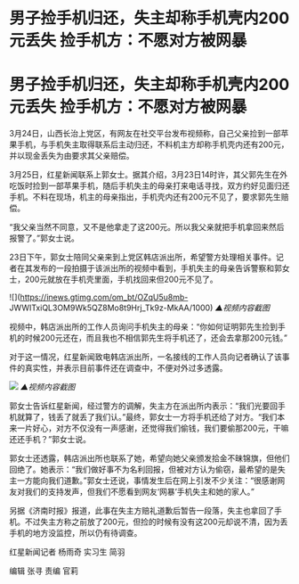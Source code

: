 # 男子捡手机归还，失主却称手机壳内200元丢失 捡手机方：不愿对方被网暴

# 男子捡手机归还，失主却称手机壳内200元丢失 捡手机方：不愿对方被网暴

3月24日，山西长治上党区，有网友在社交平台发布视频称，自己父亲捡到一部苹果手机，与手机失主取得联系后主动归还，不料机主方却称手机壳内还有200元，并以现金丢失为由要求其父亲赔偿。

3月25日，红星新闻联系上郭女士。据其介绍，3月23日14时许，其父郭先生在外吃饭时捡到一部苹果手机，随后手机失主的母亲打来电话寻找，双方约好见面归还手机。不料在现场，机主的母亲指出，手机壳内还有200元不见了，要求郭先生赔偿。

“我父亲当然不同意，又不是他拿走了这200元。所以我父亲就把手机拿回来然后报警了。”郭女士说。

23日下午，郭女士陪同父亲来到上党区韩店派出所，希望警方处理相关事件。记者在其发布的一段拍摄于该派出所的视频中看到，手机失主的母亲告诉警察和郭女士，200元就放在手机壳里面，手机找回来但200元不见了。

![](https://inews.gtimg.com/om_bt/OZqU5u8mb-
JWWITxiQL3OM9Wk5QZ8Mo8t9Hrj_Tk9z-MkAA/1000) _▲视频内容截图_

视频中，韩店派出所的工作人员询问手机失主的母亲：“你如何证明郭先生捡到手机的时候200元还在，而且我也不相信郭先生将手机还了，还会去拿那200元钱。”

对于这一情况，红星新闻致电韩店派出所，一名接线的工作人员向记者确认了该事件的真实性，并表示目前事件还在调查中，不便对外过多透露。

![](https://inews.gtimg.com/om_bt/OCLquBQS7_dSKe18e6sOuPyP2zEUg0laXruc2MOfyeez4AA/1000)
_▲视频内容截图_

郭女士告诉红星新闻，经过警方的调解，失主方在派出所内表示：“我们光要回手机就算了，钱丢了就丢了我们认。”最终，郭女士一方将手机还给了对方。“我们本来一片好心，对方不仅没有一声感谢，还觉得我们偷钱，我们要偷那200元，干嘛还还手机？”郭女士说。

郭女士还透露，韩店派出所也联系了她，希望向她父亲颁发拾金不昧锦旗，但他们回绝了。她表示：“我们做好事不为名利回报，但被对方认为偷窃，最希望的是失主一方能向我们道歉。”郭女士还说，事情发生后在网上引发不少关注：“很感谢网友对我们的支持发声，但我们不愿看到网友‘网暴’手机失主和她的家人。”

另据《济南时报》报道，此事在失主方赔礼道歉后暂告一段落，失主也拿回了手机。不过失主方称之前放了200元，但捡的时候有没有这200元却说不清，因为丢手机的地方没监控，所以仍有待调查。

红星新闻记者 杨雨奇 实习生 简羽

编辑 张寻 责编 官莉

